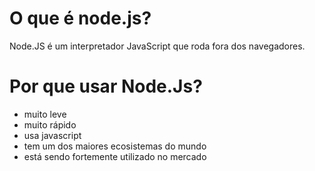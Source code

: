 # O que é node.js?

Node.JS é um interpretador JavaScript que roda fora dos navegadores.


# Por que usar Node.Js?

* muito leve
* muito rápido
* usa javascript
* tem um dos maiores ecosistemas do mundo
* está sendo fortemente utilizado no mercado